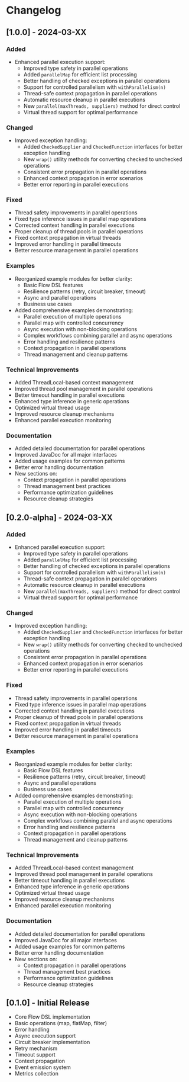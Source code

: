 # Changelog

## [1.0.0] - 2024-03-XX

### Added
- Enhanced parallel execution support:
  - Improved type safety in parallel operations
  - Added `parallelMap` for efficient list processing
  - Better handling of checked exceptions in parallel operations
  - Support for controlled parallelism with `withParallelism(n)`
  - Thread-safe context propagation in parallel operations
  - Automatic resource cleanup in parallel executions
  - New `parallel(maxThreads, suppliers)` method for direct control
  - Virtual thread support for optimal performance

### Changed
- Improved exception handling:
  - Added `CheckedSupplier` and `CheckedFunction` interfaces for better exception handling
  - New `wrap()` utility methods for converting checked to unchecked operations
  - Consistent error propagation in parallel operations
  - Enhanced context propagation in error scenarios
  - Better error reporting in parallel executions

### Fixed
- Thread safety improvements in parallel operations
- Fixed type inference issues in parallel map operations
- Corrected context handling in parallel executions
- Proper cleanup of thread pools in parallel operations
- Fixed context propagation in virtual threads
- Improved error handling in parallel timeouts
- Better resource management in parallel operations

### Examples
- Reorganized example modules for better clarity:
  - Basic Flow DSL features
  - Resilience patterns (retry, circuit breaker, timeout)
  - Async and parallel operations
  - Business use cases
- Added comprehensive examples demonstrating:
  - Parallel execution of multiple operations
  - Parallel map with controlled concurrency
  - Async execution with non-blocking operations
  - Complex workflows combining parallel and async operations
  - Error handling and resilience patterns
  - Context propagation in parallel operations
  - Thread management and cleanup patterns

### Technical Improvements
- Added ThreadLocal-based context management
- Improved thread pool management in parallel operations
- Better timeout handling in parallel executions
- Enhanced type inference in generic operations
- Optimized virtual thread usage
- Improved resource cleanup mechanisms
- Enhanced parallel execution monitoring

### Documentation
- Added detailed documentation for parallel operations
- Improved JavaDoc for all major interfaces
- Added usage examples for common patterns
- Better error handling documentation
- New sections on:
  - Context propagation in parallel operations
  - Thread management best practices
  - Performance optimization guidelines
  - Resource cleanup strategies

## [0.2.0-alpha] - 2024-03-XX

### Added
- Enhanced parallel execution support:
  - Improved type safety in parallel operations
  - Added `parallelMap` for efficient list processing
  - Better handling of checked exceptions in parallel operations
  - Support for controlled parallelism with `withParallelism(n)`
  - Thread-safe context propagation in parallel operations
  - Automatic resource cleanup in parallel executions
  - New `parallel(maxThreads, suppliers)` method for direct control
  - Virtual thread support for optimal performance

### Changed
- Improved exception handling:
  - Added `CheckedSupplier` and `CheckedFunction` interfaces for better exception handling
  - New `wrap()` utility methods for converting checked to unchecked operations
  - Consistent error propagation in parallel operations
  - Enhanced context propagation in error scenarios
  - Better error reporting in parallel executions

### Fixed
- Thread safety improvements in parallel operations
- Fixed type inference issues in parallel map operations
- Corrected context handling in parallel executions
- Proper cleanup of thread pools in parallel operations
- Fixed context propagation in virtual threads
- Improved error handling in parallel timeouts
- Better resource management in parallel operations

### Examples
- Reorganized example modules for better clarity:
  - Basic Flow DSL features
  - Resilience patterns (retry, circuit breaker, timeout)
  - Async and parallel operations
  - Business use cases
- Added comprehensive examples demonstrating:
  - Parallel execution of multiple operations
  - Parallel map with controlled concurrency
  - Async execution with non-blocking operations
  - Complex workflows combining parallel and async operations
  - Error handling and resilience patterns
  - Context propagation in parallel operations
  - Thread management and cleanup patterns

### Technical Improvements
- Added ThreadLocal-based context management
- Improved thread pool management in parallel operations
- Better timeout handling in parallel executions
- Enhanced type inference in generic operations
- Optimized virtual thread usage
- Improved resource cleanup mechanisms
- Enhanced parallel execution monitoring

### Documentation
- Added detailed documentation for parallel operations
- Improved JavaDoc for all major interfaces
- Added usage examples for common patterns
- Better error handling documentation
- New sections on:
  - Context propagation in parallel operations
  - Thread management best practices
  - Performance optimization guidelines
  - Resource cleanup strategies

## [0.1.0] - Initial Release

- Core Flow DSL implementation
- Basic operations (map, flatMap, filter)
- Error handling
- Async execution support
- Circuit breaker implementation
- Retry mechanism
- Timeout support
- Context propagation
- Event emission system
- Metrics collection 
